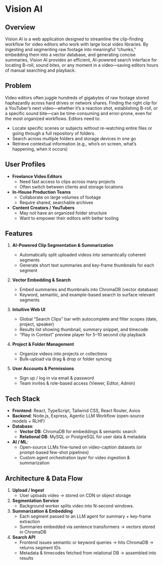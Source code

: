 # Vision AI

## Overview

Vision AI is a web application designed to streamline the clip-finding workflow for video editors who work with large local video libraries. By ingesting and segmenting raw footage into meaningful “chunks,” embedding them into a vector database, and generating concise summaries, Vision AI provides an efficient, AI-powered search interface for locating B-roll, sound bites, or any moment in a video—saving editors hours of manual searching and playback.

## Problem

Video editors often juggle hundreds of gigabytes of raw footage stored haphazardly across hard drives or network shares. Finding the right clip for a YouTuber’s next video—whether it’s a reaction shot, establishing B-roll, or a specific sound bite—can be time-consuming and error-prone, even for the most organized workflows. Editors need to:

- Locate specific scenes or subjects without re-watching entire files or going through a full repository of folders.  
- Search across multiple folders and storage devices in one go  
- Retrieve contextual information (e.g., who’s on screen, what’s happening, when it occurs)

## User Profiles

- **Freelance Video Editors**  
  - Need fast access to clips across many projects  
  - Often switch between clients and storage locations  
- **In-House Production Teams**  
  - Collaborate on large volumes of footage  
  - Require shared, searchable archives  
- **Content Creators / YouTubers**  
  - May not have an organized folder structure  
  - Want to empower their editors with better tooling  

## Features

1. **AI-Powered Clip Segmentation & Summarization**  
   - Automatically split uploaded videos into semantically coherent segments  
   - Generate short text summaries and key-frame thumbnails for each segment  

2. **Vector Embedding & Search**  
   - Embed summaries and thumbnails into ChromaDB (vector database)  
   - Keyword, semantic, and example-based search to surface relevant segments  

3. **Intuitive Web UI**  
   - Global “Search Clips” bar with autocomplete and filter scopes (date, project, speaker)  
   - Results list showing thumbnail, summary snippet, and timecode  
   - “Play in Context” preview player for 5–10 second clip playback  

4. **Project & Folder Management**  
   - Organize videos into projects or collections  
   - Bulk-upload via drag & drop or folder syncing  

5. **User Accounts & Permissions**  
   - Sign up / log in via email & password  
   - Team invites & role-based access (Viewer, Editor, Admin)  

## Tech Stack

- **Frontend**: React, TypeScript, Tailwind CSS, React Router, Axios  
- **Backend**: Node.js, Express, Agentic LLM Workflow (open-source models + RLHF)  
- **Database**:  
  - **Vector DB**: ChromaDB for embeddings & semantic search  
  - **Relational DB**: MySQL or PostgreSQL for user data & metadata  
- **AI / ML**:  
  - Open-source LLMs fine-tuned on video-caption datasets (or prompt-based few-shot pipelines)  
  - Custom agent orchestration layer for video ingestion & summarization  

## Architecture & Data Flow

1. **Upload / Ingest**  
   - User uploads video → stored on CDN or object storage  
2. **Segmentation Service**  
   - Background worker splits video into N-second windows.
3. **Summarization & Embedding**  
   - Each segment passed to an LLM agent for summary + key-frame extraction  
   - Summaries embedded via sentence transformers → vectors stored in ChromaDB  
4. **Search API**  
   - Frontend issues semantic or keyword queries → hits ChromaDB → returns segment IDs  
   - Metadata & timecodes fetched from relational DB → assembled into results 